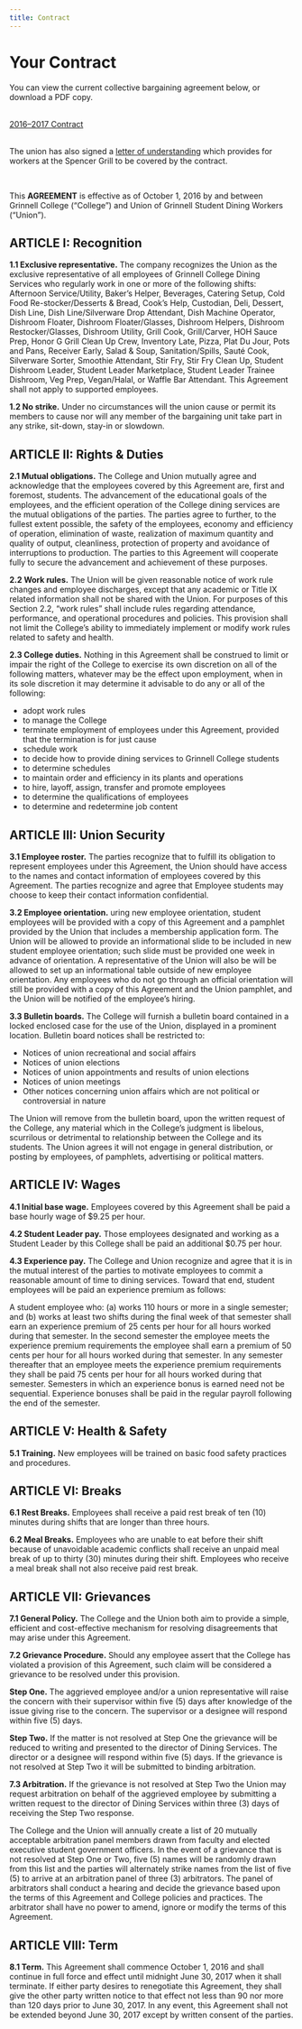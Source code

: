 ```yaml
---
title: Contract
---
```


# Your Contract

You can view the current collective bargaining agreement below, or download a PDF copy.

<br>
<a class="button" href="https://docs.google.com/document/d/1szOZOZBdWJRwsfwHkm0jP3t9QxVnt98RKV2w7C9IATU/export?format=pdf">
    2016–2017 Contract
</a>
<br> <br>


The union has also signed a [letter of understanding](https://drive.google.com/file/d/0B7UBOTu3UBdUSkwxQ1BoaUxrQ0E/view?usp=sharing)
which provides for workers at the Spencer Grill to be covered by the contract.

<br>


This **AGREEMENT** is effective as of October 1, 2016 by and between Grinnell
College (“College”) and Union of Grinnell Student Dining Workers (“Union”).

## ARTICLE I: Recognition

**1.1 Exclusive representative.**  The company recognizes the Union as the
exclusive representative of all employees of Grinnell College Dining Services
who regularly work in one or more of the following shifts: Afternoon
Service/Utility, Baker’s Helper, Beverages, Catering Setup, Cold Food
Re-stocker/Desserts & Bread, Cook’s Help, Custodian, Deli, Dessert, Dish Line,
Dish Line/Silverware Drop Attendant, Dish Machine Operator, Dishroom Floater,
Dishroom Floater/Glasses, Dishroom Helpers, Dishroom Restocker/Glasses,
Dishroom Utility, Grill Cook, Grill/Carver, HOH Sauce Prep, Honor G Grill Clean
Up Crew, Inventory Late, Pizza, Plat Du Jour, Pots and Pans, Receiver Early,
Salad & Soup, Sanitation/Spills, Sauté Cook, Silverware Sorter, Smoothie
Attendant, Stir Fry, Stir Fry Clean Up, Student Dishroom Leader, Student Leader
Marketplace, Student Leader Trainee Dishroom, Veg Prep, Vegan/Halal, or Waffle
Bar Attendant.  This Agreement shall not apply to supported employees.

**1.2 No strike.**  Under no circumstances will the union cause or permit its
members to cause nor will any member of the bargaining unit take part in any
strike, sit-down, stay-in or slowdown.

## ARTICLE II: Rights & Duties

**2.1 Mutual obligations.**  The College and Union mutually agree and
acknowledge that the employees covered by this Agreement are, first and
foremost, students. The advancement of the educational goals of the employees,
and the efficient operation of the College dining services are the mutual
obligations of the parties. The parties agree to further, to the fullest extent
possible, the safety of the employees, economy and efficiency of operation,
elimination of waste, realization of maximum quantity and quality of output,
cleanliness, protection of property and avoidance of interruptions to
production. The parties to this Agreement will cooperate fully to secure the
advancement and achievement of these purposes.

**2.2 Work rules.**  The Union will be given reasonable notice of work rule
changes and employee discharges, except that any academic or Title IX related
information shall not be shared with the Union. For purposes of this Section
2.2, “work rules” shall include rules regarding attendance, performance, and
operational procedures and policies. This provision shall not limit the
College’s ability to immediately implement or modify work rules related to
safety and health.

**2.3 College duties.**  Nothing in this Agreement shall be construed to limit
or impair the right of the College to exercise its own discretion on all of the
following matters, whatever may be the effect upon employment, when in its sole
discretion it may determine it advisable to do any or all of the following:

 - adopt work rules
 - to manage the College
 - terminate employment of employees under this Agreement, provided that the
   termination is for just cause
 - schedule work
 - to decide how to provide dining services to Grinnell College students
 - to determine schedules
 - to maintain order and efficiency in its plants and operations
 - to hire, layoff, assign, transfer and promote employees
 - to determine the qualifications of employees
 - to determine and redetermine job content

## ARTICLE III: Union Security

**3.1 Employee roster.**  The parties recognize that to fulfill its obligation
to represent employees under this Agreement, the Union should have access to
the names and contact information of employees covered by this Agreement. The
parties recognize and agree that Employee students may choose to keep their
contact information confidential.

**3.2 Employee orientation.** uring new employee orientation, student employees
will be provided with a copy of this Agreement and a pamphlet provided by the
Union that includes a membership application form.  The Union will be allowed
to provide an informational slide to be included in new student employee
orientation; such slide must be provided one week in advance of orientation.  A
representative of the Union will also be will be allowed to set up an
informational table outside of new employee orientation.  Any employees who do
not go through an official orientation will still be provided with a copy of
this Agreement and the Union pamphlet, and the Union will be notified of the
employee’s hiring.

**3.3 Bulletin boards.**  The College will furnish a bulletin board contained
in a locked enclosed case for the use of the Union, displayed in a prominent
location. Bulletin board notices shall be restricted to:

 - Notices of union recreational and social affairs
 - Notices of union elections
 - Notices of union appointments and results of union elections
 - Notices of union meetings
 - Other notices concerning union affairs which are not political or
   controversial in nature

The Union will remove from the bulletin board, upon the written request of the
College, any material which in the College’s judgment is libelous, scurrilous
or detrimental to relationship between the College and its students. The Union
agrees it will not engage in general distribution, or posting by employees, of
pamphlets, advertising or political matters.

## ARTICLE IV: Wages

**4.1 Initial base wage.**  Employees covered by this Agreement shall be paid a
base hourly wage of $9.25 per hour.

**4.2 Student Leader pay.**  Those employees designated and working as a
Student Leader by this College shall be paid an additional $0.75 per hour.

**4.3 Experience pay.**  The College and Union recognize and agree that it is
in the mutual interest of the parties to motivate employees to commit a
reasonable amount of time to dining services. Toward that end, student
employees will be paid an experience premium as follows:

A student employee who: (a) works 110 hours or more in a single semester; and
(b) works at least two shifts during the final week of that semester shall earn
an experience premium of 25 cents per hour for all hours worked during that
semester. In the second semester the employee meets the experience premium
requirements the employee shall earn a premium of 50 cents per hour for all
hours worked during that semester. In any semester thereafter that an employee
meets the experience premium requirements they shall be paid 75 cents per hour
for all hours worked during that semester. Semesters in which an experience
    bonus is earned need not be sequential. Experience bonuses shall be paid in
    the regular payroll following the end of the semester.

## ARTICLE V: Health & Safety

**5.1 Training.**  New employees will be trained on basic food safety practices
and procedures.

## ARTICLE VI: Breaks

**6.1 Rest Breaks.**  Employees shall receive a paid rest break of ten (10)
minutes during shifts that are longer than three hours.

**6.2 Meal Breaks.**  Employees who are unable to eat before their shift
because of unavoidable academic conflicts shall receive an unpaid meal break of
up to thirty (30) minutes during their shift.  Employees who receive a meal
break shall not also receive paid rest break.

## ARTICLE VII: Grievances

**7.1 General Policy.**  The College and the Union both aim to provide a
simple, efficient and cost-effective mechanism for resolving disagreements that
may arise under this Agreement.

**7.2 Grievance Procedure.**  Should any employee assert that the College has
violated a provision of this Agreement, such claim will be considered a
grievance to be resolved under this provision.

**Step One.**  The aggrieved employee and/or a union representative will raise
the concern with their supervisor within five (5) days after knowledge of the
issue giving rise to the concern.  The supervisor or a designee will respond
within five (5) days.

**Step Two.**  If the matter is not resolved at Step One the grievance will be
reduced to writing and presented to the director of Dining Services.  The
director or a designee will respond within five (5) days.  If the grievance is
not resolved at Step Two it will be submitted to binding arbitration.

**7.3 Arbitration.**  If the grievance is not resolved at Step Two the Union
may request arbitration on behalf of the aggrieved employee by submitting a
written request to the director of Dining Services within three (3) days of
receiving the Step Two response.

The College and the Union will annually create a list of 20 mutually acceptable
arbitration panel members drawn from faculty and elected executive student
government officers.   In the event of a grievance that is not resolved at Step
One or Two, five (5) names will be randomly drawn from this list and the
parties will alternately strike names from the list of five (5) to arrive at an
arbitration panel of three (3) arbitrators.  The panel of arbitrators shall
conduct a hearing and decide the grievance based upon the terms of this
Agreement and College policies and practices.  The arbitrator shall have no
power to amend, ignore or modify the terms of this Agreement.

## ARTICLE VIII: Term

**8.1 Term.**  This Agreement shall commence October 1, 2016 and shall continue
in full force and effect until midnight June 30, 2017 when it shall terminate.
If either party desires to renegotiate this Agreement, they shall give the
other party written notice to that effect not less than 90 nor more than 120
days prior to June 30, 2017. In any event, this Agreement shall not be extended
beyond June 30, 2017 except by written consent of the parties.
